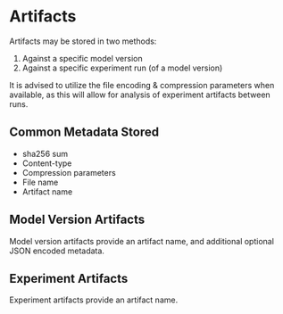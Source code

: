 # Artifacts

Artifacts may be stored in two methods:

1. Against a specific model version
2. Against a specific experiment run (of a model version)

It is advised to utilize the file encoding & compression parameters when available, as this will allow for analysis of experiment artifacts between runs.

## Common Metadata Stored

- sha256 sum
- Content-type
- Compression parameters
- File name
- Artifact name

## Model Version Artifacts

Model version artifacts provide an artifact name, and additional optional JSON encoded metadata.

## Experiment Artifacts

Experiment artifacts provide an artifact name.
